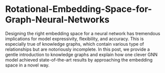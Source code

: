 # Rotational-Embedding-Space-for-Graph-Neural-Networks
Designing the right embedding space for a neural network has tremendous implications for model expressivity, flexibility, and accuracy. This is especially true of knowledge graphs, which contain various type of relationships but are notoriously incomplete. In this post, we provide a gentle introduction to knowledge graphs and explain how one clever GNN model achieved state-of-the-art results by approaching the embedding space in a novel way.
